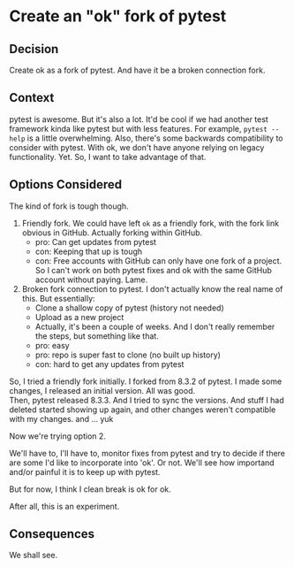 
# Create an "ok" fork of pytest

## Decision
Create ok as a fork of pytest. And have it be a broken connection fork.

## Context
pytest is awesome. But it's also a lot.
It'd be cool if we had another test framework kinda like pytest but with less features. 
For example, `pytest --help` is a little overwhelming.
Also, there's some backwards compatibility to consider with pytest. 
With ok, we don't have anyone relying on legacy functionality. Yet.
So, I want to take advantage of that.

## Options Considered
The kind of fork is tough though.

1. Friendly fork. We could have left `ok` as a friendly fork, with the fork link obvious in GitHub. Actually forking within GitHub.
    * pro: Can get updates from pytest 
    * con: Keeping that up is tough
    * con: Free accounts with GitHub can only have one fork of a project. So I can't work on both pytest fixes and ok with the same GitHub account without paying. Lame.
2. Broken fork connection to pytest. I don't actually know the real name of this. But essentially:
    * Clone a shallow copy of pytest (history not needed)
    * Upload as a new project
    * Actually, it's been a couple of weeks. And I don't really remember the steps, but something like that.
    * pro: easy
    * pro: repo is super fast to clone (no built up history)
    * con: hard to get any updates from pytest

So, I tried a friendly fork initially. I forked from 8.3.2 of pytest. I made some changes, I released an initial version. All was good.  
Then, pytest released 8.3.3. And I tried to sync the versions. And stuff I had deleted started showing up again, and other changes weren't compatible with my changes. and ... yuk

Now we're trying option 2.

We'll have to, I'll have to, monitor fixes from pytest and try to decide if there are some I'd like to incorporate into 'ok'. Or not. We'll see how importand and/or painful it is to keep up with pytest.

But for now, I think I clean break is ok for ok.

After all, this is an experiment.

## Consequences
We shall see.